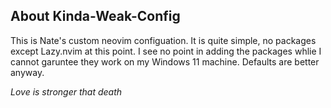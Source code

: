 ## About Kinda-Weak-Config
This is Nate's custom neovim configuation. It is quite simple, no packages except Lazy.nvim at this point. I see no point in adding the packages whlie I cannot garuntee they work on my Windows 11 machine. Defaults are better anyway.

_Love is stronger that death_
